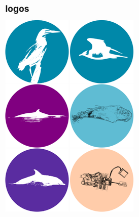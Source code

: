# logos

<img src="greenie2.svg" alt="green heron" width=200px height=200px>
<img src="jaeger.svg" alt="ajaeger" width=200px height=200px>
<img src="minkelogo_circle.svg" alt="minke whale" width=200px height=200px>
<img src="baleen2_bw.svg" alt="minke whale" width=200px height=200px>
<img src="stuper2_bw.svg" alt="minke whale" width=200px height=200px>
<img src="fridgebot_bw.svg" alt="minke whale" width=200px height=200px>


